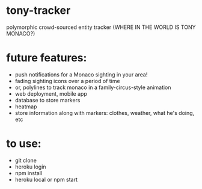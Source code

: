 # tony-tracker
polymorphic crowd-sourced entity tracker (WHERE IN THE WORLD IS TONY MONACO?)

# future features:
- push notifications for a Monaco sighting in your area!
- fading sighting icons over a period of time
- or, polylines to track monaco in a family-circus-style animation
- web deployment, mobile app
- database to store markers
- heatmap
- store information along with markers: clothes, weather, what he's doing, etc

# to use:
- git clone
- heroku login
- npm install
- heroku local or npm start
